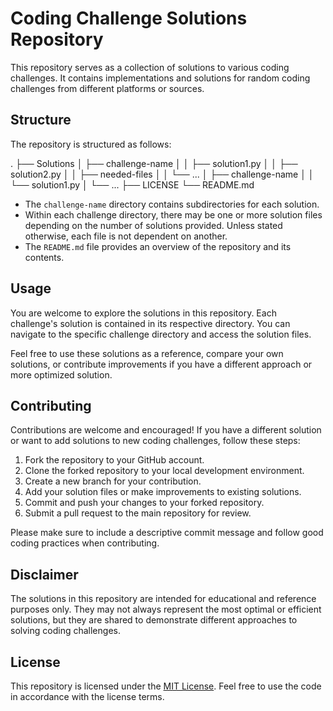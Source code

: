 # Coding Challenge Solutions Repository

This repository serves as a collection of solutions to various coding challenges. It contains implementations and solutions for random coding challenges from different platforms or sources.

## Structure

The repository is structured as follows:

.
├── Solutions
│ ├── challenge-name
│ │ ├── solution1.py
│ │ ├── solution2.py
│ │ ├── needed-files
│ │ └── ...
│ ├── challenge-name
│ │ └── solution1.py
│ └── ...
├── LICENSE
└── README.md


- The `challenge-name` directory contains subdirectories for each solution.
- Within each challenge directory, there may be one or more solution files depending on the number of solutions provided. Unless stated otherwise, each file is not dependent on another.
- The `README.md` file provides an overview of the repository and its contents.

## Usage

You are welcome to explore the solutions in this repository. Each challenge's solution is contained in its respective directory. You can navigate to the specific challenge directory and access the solution files.

Feel free to use these solutions as a reference, compare your own solutions, or contribute improvements if you have a different approach or more optimized solution.

## Contributing

Contributions are welcome and encouraged! If you have a different solution or want to add solutions to new coding challenges, follow these steps:

1. Fork the repository to your GitHub account.
2. Clone the forked repository to your local development environment.
3. Create a new branch for your contribution.
4. Add your solution files or make improvements to existing solutions.
5. Commit and push your changes to your forked repository.
6. Submit a pull request to the main repository for review.

Please make sure to include a descriptive commit message and follow good coding practices when contributing.

## Disclaimer

The solutions in this repository are intended for educational and reference purposes only. They may not always represent the most optimal or efficient solutions, but they are shared to demonstrate different approaches to solving coding challenges.

## License

This repository is licensed under the [MIT License](https://github.com/emmanueldev247/sss/blob/main/LICENSE). Feel free to use the code in accordance with the license terms.
